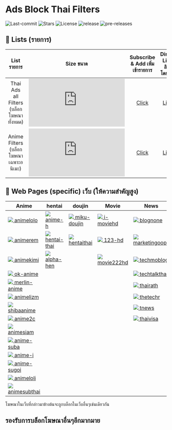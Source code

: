 # Ads Block Thai Filters
![Last-commit](https://img.shields.io/github/last-commit/F1rstStr0ke/AdBlock-Thai-Filters?style=flat-square)
![Stars](https://img.shields.io/github/stars/F1rstStr0ke/AdBlock-Thai-Filters?style=flat-square)
![License](https://img.shields.io/github/license/F1rstStr0ke/AdBlock-Thai-Filters?style=flat-square)
![release](https://img.shields.io/github/v/release/F1rstStr0ke/AdBlock-Thai-Filters?style=flat-square)
![pre-releases](https://img.shields.io/github/v/release/F1rstStr0ke/AdBlock-Thai-Filters?include_prereleases&label=pre-releases&style=flat-square)

## :page_facing_up: Lists (รายการ)
List รายการ | Size ขนาด | Subscribe & Add เพิ่มเข้ารายการ | Direct Link ลิงก์โดยตรง | tag แท็ก
|:---------:|:-------:|:-------:|:--------:|:---------:|
Thai Ads all Filters (บล็อกโฆษณาทั้งหมด) | ![][Filter Size_all] | [Click][Filter Subscribe_all] | [Link][Direct_all] | ![][tag_all]
Anime Filters (บล็อกโฆษณาเฉพาะอนิเมะ) | ![][Filter Size_Anime] | [Click][Filter Subscribe_Anime] | [Link][Direct_Anime] |

[Filter Subscribe_all]: https://subscribe.adblockplus.org/?location=https://raw.githubusercontent.com/F1rstStr0ke/adblock-thai-filters/master/filterlistall.txt&title=AdsBlockThaiFilters
[Direct_all]: https://raw.githubusercontent.com/F1rstStr0ke/AdBlock-Thai-Filters/master/filterlistall.txt
[Filter Size_all]: https://img.shields.io/github/size/F1rstStr0ke/AdBlock-Thai-Filters/filterlistall.txt?style=flat-square
[Tag_all]: https://img.shields.io/github/v/tag/F1rstStr0ke/AdBlock-Thai-Filters?label=%20Patch&style=for-the-badge

[Filter Subscribe_Anime]: https://subscribe.adblockplus.org/?location=https://raw.githubusercontent.com/F1rstStr0ke/adblock-thai-filters/master/anime.txt&title=AdsBlockThaiAnimeFilters
[Direct_Anime]: https://raw.githubusercontent.com/F1rstStr0ke/AdBlock-Thai-Filters/master/anime.txt
[Filter Size_Anime]: https://img.shields.io/github/size/F1rstStr0ke/AdBlock-Thai-Filters/anime.txt?style=flat-square
[Tag_Anime]: https://img.shields.io/github/v/tag/F1rstStr0ke/AdBlock-Thai-Filters?label=%20Patch&style=for-the-badge

## :page_facing_up: Web Pages (specific)  เว็บ (ให้ความสําคัญสูง)
<!--pages-->
  <table>
    <thead>
      <tr>
        <th>Anime</th>
        <th>hentai</th>
        <th>doujin</th>
        <th>Movie</th>
        <th>News</th>
      </tr>
    </thead>
    <tbody>
      <tr>
                <td><a href="https://animelolo.com"><img src="https://www.google.com/s2/favicons?domain=https://animelolo.com"> animelolo</a></td>
                <td><a href="https://anime-h.com"><img src="https://www.google.com/s2/favicons?domain=https://anime-h.com"> anime-h</a></td>
                <td><a href="https://miku-doujin.com"><img src="https://www.google.com/s2/favicons?domain=https://miku-doujin.com"> miku-doujin</a></td>
                <td><a href="https://i-moviehd.com"><img src="https://www.google.com/s2/favicons?domain=https://i-moviehd.com"> i-moviehd</a></td>
                <td><a href="https://blognone.com"><img src="https://www.google.com/s2/favicons?domain=https://blognone.com"> blognone</a></td>
              </tr><tr>
                <td><a href="https://www.animerem.com"><img src="https://www.google.com/s2/favicons?domain=https://www.animerem.com"> animerem</a></td>
                <td><a href="https://hentai-thai.com"><img src="https://www.google.com/s2/favicons?domain=https://hentai-thai.com"> hentai-thai</a></td>
                <td><a href="https://hentaithai.com/"><img src="https://www.google.com/s2/favicons?domain=https://hentaithai.com/"> hentaithai</a></td>
                <td><a href="https://123-hd.com"><img src="https://www.google.com/s2/favicons?domain=https://123-hd.com"> 123-hd</a></td>
                <td><a href="https://marketingoops.com"><img src="https://www.google.com/s2/favicons?domain=https://marketingoops.com"> marketingoops</a></td>
              </tr><tr>
                <td><a href="https://animekimi.com"><img src="https://www.google.com/s2/favicons?domain=https://animekimi.com"> animekimi</a></td>
                <td><a href="https://www.alpha-hen.com"><img src="https://www.google.com/s2/favicons?domain=https://www.alpha-hen.com"> alpha-hen</a></td>
                <td></td>
                <td><a href="https://movie222hd.com"><img src="https://www.google.com/s2/favicons?domain=https://movie222hd.com"> movie222hd</a></td>
                <td><a href="https://techmoblog.com"><img src="https://www.google.com/s2/favicons?domain=https://techmoblog.com"> techmoblog</a></td>
              </tr><tr>
                <td><a href="https://ok-anime.com"><img src="https://www.google.com/s2/favicons?domain=https://ok-anime.com"> ok-anime</a></td>
                <td></td>
                <td></td>
                <td></td>
                <td><a href="https://techtalkthai.com"><img src="https://www.google.com/s2/favicons?domain=https://techtalkthai.com"> techtalkthai</a></td>
              </tr><tr>
                <td><a href="https://merlin-anime.com"><img src="https://www.google.com/s2/favicons?domain=https://merlin-anime.com"> merlin-anime</a></td>
                <td></td>
                <td></td>
                <td></td>
                <td><a href="https://thairath.co.th"><img src="https://www.google.com/s2/favicons?domain=https://thairath.co.th"> thairath</a></td>
              </tr><tr>
                <td><a href="https://www.animelizm.com"><img src="https://www.google.com/s2/favicons?domain=https://www.animelizm.com"> animelizm</a></td>
                <td></td>
                <td></td>
                <td></td>
                <td><a href="https://thetechr.com"><img src="https://www.google.com/s2/favicons?domain=https://thetechr.com"> thetechr</a></td>
              </tr><tr>
                <td><a href="https://www.shibaanime.com"><img src="https://www.google.com/s2/favicons?domain=https://www.shibaanime.com"> shibaanime</a></td>
                <td></td>
                <td></td>
                <td></td>
                <td><a href="https://tnews.co.th"><img src="https://www.google.com/s2/favicons?domain=https://tnews.co.th"> tnews</a></td>
              </tr><tr>
                <td><a href="https://anime2c.com"><img src="https://www.google.com/s2/favicons?domain=https://anime2c.com"> anime2c</a></td>
                <td></td>
                <td></td>
                <td></td>
                <td><a href="https://thaivisa.com"><img src="https://www.google.com/s2/favicons?domain=https://thaivisa.com"> thaivisa</a></td>
              </tr><tr>
                <td><a href="https://www.animesiam.com"><img src="https://www.google.com/s2/favicons?domain=https://www.animesiam.com"> animesiam</a></td>
                <td></td>
                <td></td>
                <td></td>
                <td></td>
              </tr><tr>
                <td><a href="https://www.anime-suba.com"><img src="https://www.google.com/s2/favicons?domain=https://www.anime-suba.com"> anime-suba</a></td>
                <td></td>
                <td></td>
                <td></td>
                <td></td>
              </tr><tr>
                <td><a href="https://anime-i.com"><img src="https://www.google.com/s2/favicons?domain=https://anime-i.com"> anime-i</a></td>
                <td></td>
                <td></td>
                <td></td>
                <td></td>
              </tr><tr>
                <td><a href="https://anime-sugoi.com"><img src="https://www.google.com/s2/favicons?domain=https://anime-sugoi.com"> anime-sugoi</a></td>
                <td></td>
                <td></td>
                <td></td>
                <td></td>
              </tr><tr>
                <td><a href="https://animeloli.com"><img src="https://www.google.com/s2/favicons?domain=https://animeloli.com"> animeloli</a></td>
                <td></td>
                <td></td>
                <td></td>
                <td></td>
              </tr><tr>
                <td><a href="https://animesubthai.tv"><img src="https://www.google.com/s2/favicons?domain=https://animesubthai.tv"> animesubthai</a></td>
                <td></td>
                <td></td>
                <td></td>
                <td></td>
              </tr>
    </tbody>
  </table>
  <!--/pages-->
โฆษณาในเว็บที่กล่าวมาข้างต้นจะถูกบล็อกในเว็บอื่นๆเช่นเดียวกัน

## รองรับการบล็อกโฆษณาอื่นๆอีกมากมาย
